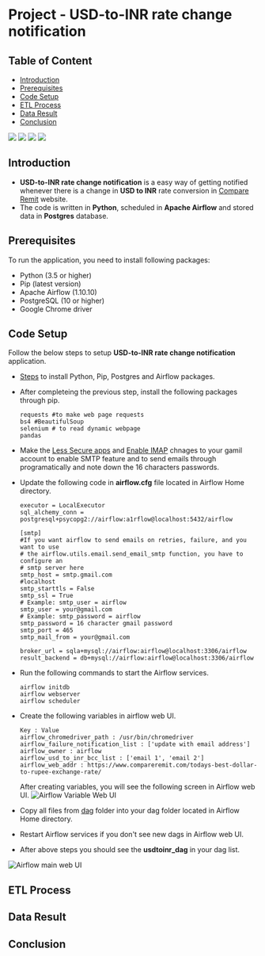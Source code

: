 # Project - USD-to-INR rate change notification

## Table of Content

- [Introduction](#introduction)
- [Prerequisites](#prerequisites)
- [Code Setup](#code-setup)
- [ETL Process](#etl-process)
- [Data Result](#data-result)
- [Conclusion](#conclusion)

![](https://img.shields.io/badge/python-3.5%20%7C%203.6%20%7C%203.7-blue) ![](https://img.shields.io/badge/Airflow-1.10.10-brightgreen) ![](https://img.shields.io/badge/Postgres-10%20%7C%2011%20%7C%2012-orange) ![](https://img.shields.io/badge/license-BSD-green)
## Introduction
-  **USD-to-INR rate change notification** is a easy way of  getting notified whenever there is a change in **USD to INR** rate conversion in [Compare Remit](https://www.compareremit.com/todays-best-dollar-to-rupee-exchange-rate/) website.
- The code is written in **Python**, scheduled in **Apache Airflow** and stored data in **Postgres** database.

## Prerequisites

To run the application, you need to install following packages:
- Python (3.5 or higher)
- Pip (latest version)
- Apache Airflow (1.10.10)
- PostgreSQL (10 or higher)
- Google Chrome driver



## Code Setup
Follow the below steps to setup **USD-to-INR rate change notification** application.
- <a href ='https://medium.com/@taufiq_ibrahim/apache-airflow-installation-on-ubuntu-ddc087482c14' > Steps</a> to install Python, Pip, Postgres and Airflow packages.
- After completeing the previous step, install the following packages through pip.

  ```
  requests #to make web page requests
  bs4 #BeautifulSoup
  selenium # to read dynamic webpage
  pandas
  ```
  
- Make the [Less Secure apps]('https://support.google.com/accounts/answer/6010255') and [Enable IMAP]('https://support.google.com/mail/answer/7126229?hl=en') chnages to your gamil account to enable SMTP feature and to send emails through programatically and note down the 16 characters passwords.

- Update the following code in **airflow.cfg** file located in Airflow Home directory.

  ```
  executor = LocalExecutor
  sql_alchemy_conn = postgresql+psycopg2://airflow:a1rflow@localhost:5432/airflow

  [smtp]
  #If you want airflow to send emails on retries, failure, and you want to use
  # the airflow.utils.email.send_email_smtp function, you have to configure an
  # smtp server here
  smtp_host = smtp.gmail.com
  #localhost
  smtp_starttls = False
  smtp_ssl = True
  # Example: smtp_user = airflow
  smtp_user = your@gmail.com
  # Example: smtp_password = airflow
  smtp_password = 16 character gmail password
  smtp_port = 465
  smtp_mail_from = your@gmail.com

  broker_url = sqla+mysql://airflow:airflow@localhost:3306/airflow
  result_backend = db+mysql://airflow:airflow@localhost:3306/airflow

  ```
- Run the following commands to start the Airflow services.
  ```
  airflow initdb
  airflow webserver
  airflow scheduler
  ```
- Create the following variables in airflow web UI.

  ```
  Key : Value
  airflow_chromedriver_path : /usr/bin/chromedriver
  airflow_failure_notification_list : ['update with email address']
  airflow_owner : airflow
  airflow_usd_to_inr_bcc_list : ['email 1', 'email 2']
  airflow_web_addr : https://www.compareremit.com/todays-best-dollar-to-rupee-exchange-rate/
  ```
  After creating variables, you will see the following screen in Airflow web UI.
  <img src='https://github.com/sudhakar12161/USD-to-INR/blob/master/pictures/airflow_variables.png' alt='Airflow Variable Web UI' />
  
- Copy all files from [dag]('https://github.com/sudhakar12161/USD-to-INR/tree/master/dag') folder into your dag folder located in Airflow Home directory.

- Restart Airflow services if you don't see new dags in Airflow web UI.

- After above steps you should see the **usdtoinr_dag** in your dag list.
<img src='https://github.com/sudhakar12161/USD-to-INR/blob/master/pictures/airflow_main_screen.png' alt='Airflow main web UI' />



## ETL Process

## Data Result

## Conclusion

